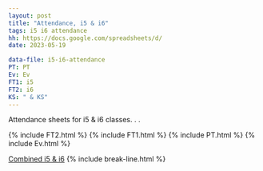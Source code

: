 ```yaml
---
layout: post
title: "Attendance, i5 & i6"
tags: i5 i6 attendance
hh: https://docs.google.com/spreadsheets/d/
date: 2023-05-19

data-file: i5-i6-attendance
PT: PT
Ev: Ev
FT1: i5
FT2: i6
KS: " & KS"
---
```


Attendance sheets for i5 & i6 classes. . .

{% include FT2.html %}
{% include FT1.html %}
{% include PT.html %}
{% include Ev.html %}

<a href="{{ site.gdrive }}{{ site.data[page.data-file].comb-att }}" 
  class="stitches_btn">Combined i5 & i6</a>
{% include break-line.html %}


